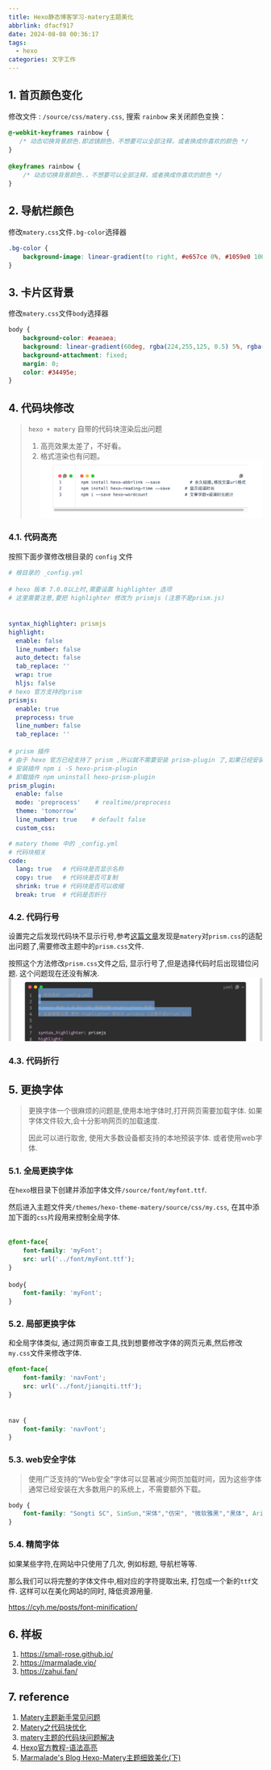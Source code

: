 ```yaml
---
title: Hexo静态博客学习-matery主题美化
abbrlink: dfacf917
date: 2024-08-08 00:36:17
tags:
  - hexo
categories: 文字工作
---
```


## 1. 首页颜色变化

修改文件 : `/source/css/matery.css`, 搜索 `rainbow` 来关闭颜色变换：
```css
@-webkit-keyframes rainbow {
   /* 动态切换背景颜色.即滤镜颜色，不想要可以全部注释，或者换成你喜欢的颜色 */
}

@keyframes rainbow {
    /* 动态切换背景颜色.，不想要可以全部注释，或者换成你喜欢的颜色 */
}
```

## 2. 导航栏颜色

修改`matery.css`文件`.bg-color`选择器

```css
.bg-color {
    background-image: linear-gradient(to right, #e657ce 0%, #1059e0 100%);
}
```


## 3. 卡片区背景

修改`matery.css`文件`body`选择器

```css
body { 
    background-color: #eaeaea; 
    background: linear-gradient(60deg, rgba(224,255,125, 0.5) 5%, rgba(0, 228, 255, 0.35)) 0% 0% / cover;
    background-attachment: fixed; 
    margin: 0; 
    color: #34495e; 
}
```



## 4. 代码块修改

> `hexo + matery` 自带的代码块渲染后出问题
> 1.  高亮效果太差了，不好看。
> 2. 格式渲染也有问题。
![](https://raw.githubusercontent.com/sustcsugar/picgo/main/img/202408081052616.png)

### 4.1. 代码高亮

按照下面步骤修改根目录的 `config` 文件

```yml
# 根目录的 _config.yml

# hexo 版本 7.0.0以上时,需要设置 highlighter 选项
# 这里需要注意,要把 highlighter 修改为 prismjs (注意不是prism.js)


syntax_highlighter: prismjs
highlight:
  enable: false
  line_number: false
  auto_detect: false
  tab_replace: ''
  wrap: true
  hljs: false
# hexo 官方支持的prism
prismjs:
  enable: true
  preprocess: true
  line_number: false
  tab_replace: ''

# prism 插件
# 由于 hexo 官方已经支持了 prism ,所以就不需要安装 prism-plugin 了,如果已经安装了,卸载即可
# 安装插件 npm i -S hexo-prism-plugin
# 卸载插件 npm uninstall hexo-prism-plugin
prism_plugin:
  enable: false
  mode: 'preprocess'    # realtime/preprocess
  theme: 'tomorrow'
  line_number: true    # default false
  custom_css: 
```

```yml
# matery theme 中的 _config.yml
# 代码块相关
code:
  lang: true   # 代码块是否显示名称
  copy: true   # 代码块是否可复制
  shrink: true # 代码块是否可以收缩
  break: true  # 代码是否折行
```

### 4.2. 代码行号

设置完之后发现代码块不显示行号,参考[这篇文章](https://blog.csdn.net/weixin_45453133/article/details/120853394)发现是`matery`对`prism.css`的适配出问题了,需要修改主题中的`prism.css`文件.

按照这个方法修改`prism.css`文件之后, 显示行号了,但是选择代码时后出现错位问题. 这个问题现在还没有解决.
![](https://raw.githubusercontent.com/sustcsugar/picgo/main/img/202408081608464.png)


### 4.3. 代码折行

## 5. 更换字体

> 更换字体一个很麻烦的问题是,使用本地字体时,打开网页需要加载字体. 如果字体文件较大,会十分影响网页的加载速度.
> 
> 因此可以进行取舍, 使用大多数设备都支持的本地预装字体. 或者使用web字体.


### 5.1. 全局更换字体

在`hexo`根目录下创建并添加字体文件`/source/font/myfont.ttf`.

然后进入主题文件夹`/themes/hexo-theme-matery/source/css/my.css`, 在其中添加下面的`css`片段用来控制全局字体.

```css

@font-face{
    font-family: 'myFont';
    src: url('../font/myFont.ttf');
}

body{
    font-family: 'myFont';
}

```

### 5.2. 局部更换字体

和全局字体类似, 通过网页审查工具,找到想要修改字体的网页元素,然后修改`my.css`文件来修改字体.

```css
@font-face{
    font-family: 'navFont';
    src: url('../font/jianqiti.ttf');
}


nav {
    font-family: 'navFont';
}
```

### 5.3. web安全字体

> 使用广泛支持的“Web安全”字体可以显著减少网页加载时间，因为这些字体通常已经安装在大多数用户的系统上，不需要额外下载。

```css
body {
    font-family: "Songti SC", SimSun,"宋体","仿宋", "微软雅黑","黑体", Arial, Helvetica, sans-serif;
}
```


### 5.4. 精简字体

如果某些字符,在网站中只使用了几次, 例如标题, 导航栏等等.

那么我们可以将完整的字体文件中,相对应的字符提取出来, 打包成一个新的`ttf`文件. 这样可以在美化网站的同时, 降低资源用量.  

https://cyh.me/posts/font-minification/


## 6. 样板
1. https://small-rose.github.io/
2. https://marmalade.vip/
3. https://zahui.fan/

## 7. reference
1. [Matery主题新手常见问题](https://small-rose.github.io/posts/a53a9069.html)
2. [Matery之代码块优化](https://cloud.tencent.com/developer/article/2148822)
3. [matery主题的代码块问题解决](https://www.rewind.show/2020/12/23/BUG%E5%A4%84%E7%90%86/matery%E4%B8%BB%E9%A2%98%E7%9A%84%E4%BB%A3%E7%A0%81%E5%9D%97%E9%97%AE%E9%A2%98%E8%A7%A3%E5%86%B3/)
4. [Hexo官方教程-语法高亮](https://hexo.io/zh-cn/docs/syntax-highlight#PrismJS)
5. [Marmalade's Blog Hexo-Matery主题细致美化(下)](https://marmalade.vip/Materysettings2.html#toc-heading-8)